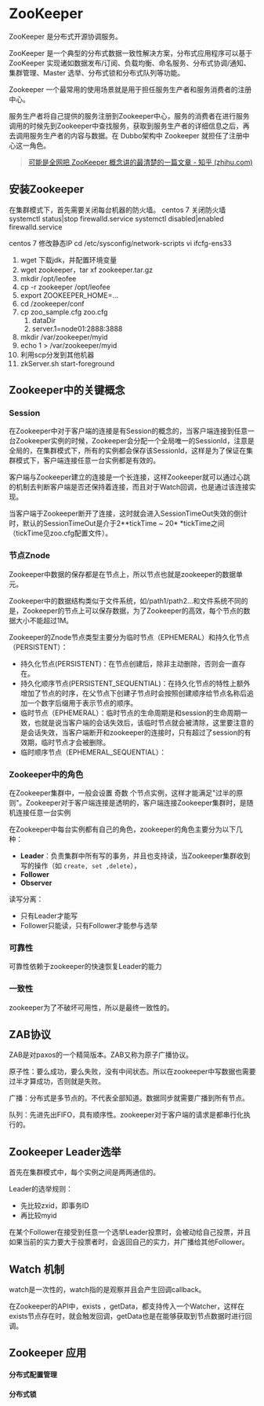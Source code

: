 # ZooKeeper

ZooKeeper 是分布式开源协调服务。

ZooKeeper 是一个典型的分布式数据一致性解决方案，分布式应用程序可以基于 ZooKeeper 实现诸如数据发布/订阅、负载均衡、命名服务、分布式协调/通知、集群管理、Master 选举、分布式锁和分布式队列等功能。

Zookeeper 一个最常用的使用场景就是用于担任服务生产者和服务消费者的注册中心。

服务生产者将自己提供的服务注册到Zookeeper中心，服务的消费者在进行服务调用的时候先到Zookeeper中查找服务，获取到服务生产者的详细信息之后，再去调用服务生产者的内容与数据。在 Dubbo架构中 Zookeeper 就担任了注册中心这一角色。

> [可能是全网把 ZooKeeper 概念讲的最清楚的一篇文章 - 知乎 (zhihu.com)](https://zhuanlan.zhihu.com/p/44731983)

## 安装Zookeeper

在集群模式下，首先需要关闭每台机器的防火墙。
centos 7 关闭防火墙
systemctl status|stop firewalld.service
systemctl disabled|enabled firewalld.service

centos 7 修改静态IP
cd /etc/sysconfig/network-scripts
vi ifcfg-ens33



1. wget 下载jdk，并配置环境变量
2. wget zookeeper，tar xf zookeeper.tar.gz
3. mkdir /opt/leofee
4. cp -r zookeeper /opt/leofee
5. export ZOOKEEPER_HOME=...
6. cd /zookeeper/conf
7. cp zoo_sample.cfg zoo.cfg
   1. dataDir
   2. server.1=node01:2888:3888
8. mkdir /var/zookeeper/myid
9. echo 1 > /var/zookeeper/myid
10. 利用scp分发到其他机器
11. zkServer.sh start-foreground



## Zookeeper中的关键概念

### Session

在Zookeeper中对于客户端的连接是有Session的概念的，当客户端连接到任意一台Zookeeper实例的时候，Zookeeper会分配一个全局唯一的SessionId，注意是全局的，在集群模式下，所有的实例都会保存该SessionId，这样是为了保证在集群模式下，客户端连接任意一台实例都是有效的。

客户端与Zookeeper建立的连接是一个长连接，这样Zookeeper就可以通过心跳的机制去判断客户端是否还保持着连接，而且对于Watch回调，也是通过该连接实现。

当客户端于Zookeeper断开了连接，这时就会进入SessionTimeOut失效的倒计时，默认的SessionTimeOut是介于2**tickTime ~ 20* *tickTime之间（tickTime见zoo.cfg配置文件）。

### 节点Znode

Zookeeper中数据的保存都是在节点上，所以节点也就是zookeeper的数据单元。

Zookeeper中的数据结构类似于文件系统，如/path1/path2...和文件系统不同的是，Zookeeper的节点上可以保存数据，为了Zookeeper的高效，每个节点的数据大小不能超过1M。

Zookeeper的Znode节点类型主要分为临时节点（EPHEMERAL）和持久化节点（PERSISTENT）：

- 持久化节点(PERSISTENT)：在节点创建后，除非主动删除，否则会一直存在。
- 持久化顺序节点(PERSISTENT_SEQUENTIAL)：在持久化节点的特性上额外增加了节点的时序，在父节点下创建子节点时会按照创建顺序给节点名称后追加一个数字后缀用于表示节点的顺序。
- 临时节点（EPHEMERAL）：临时节点的生命周期是和session的生命周期一致，也就是说当客户端的会话失效后，该临时节点就会被清除，这里要注意的是会话失效，当客户端断开和zookeeper的连接时，只有超过了session的有效期，临时节点才会被删除。
- 临时顺序节点（EPHEMERAL_SEQUENTIAL）：

### Zookeeper中的角色

在Zookeeper集群中，一般会设置 奇数 个节点实例，这样才能满足"过半的原则"。Zookeeper对于客户端连接是透明的，客户端连接Zookeeper集群时，是随机连接任意一台实例

在Zookeeper中每台实例都有自己的角色，zookeeper的角色主要分为以下几种：

- **Leader**：负责集群中所有写的事务，并且也支持读，当Zookeeper集群收到写的操作（如 `create, set ,delete`），
- **Follower**
- **Observer**

读写分离：

- 只有Leader才能写
- Follower只能读，只有Follower才能参与选举

### 可靠性

可靠性依赖于zookeeper的快速恢复Leader的能力

### 一致性

zookeeper为了不破坏可用性，所以是最终一致性的。



## ZAB协议

ZAB是对paxos的一个精简版本。ZAB又称为原子广播协议。

原子性：要么成功，要么失败，没有中间状态。所以在zookeeper中写数据也需要过半才算成功，否则就是失败。

广播：分布式是多节点的。不代表全部知道。数据同步就需要广播到所有节点。

队列：先进先出FIFO，具有顺序性。zookeeper对于客户端的请求是都串行化执行的。



## Zookeeper Leader选举

首先在集群模式中，每个实例之间是两两通信的。

Leader的选举规则：

- 先比较zxid，即事务ID
- 再比较myid

在某个Follower在接受到任意一个选举Leader投票时，会被动给自己投票，并且如果当前的实力要大于投票者时，会返回自己的实力，并广播给其他Follower。

## Watch 机制

watch是一次性的，watch指的是观察并且会产生回调callback。

在Zookeeper的API中，exists ，getData，都支持传入一个Watcher，这样在exists节点存在时，就会触发回调，getData也是在能够获取到节点数据时进行回调。

## Zookeeper 应用

#### 分布式配置管理



#### 分布式锁

